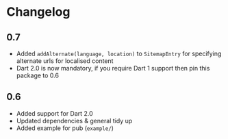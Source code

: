# Changelog

## 0.7

- Added `addAlternate(language, location)` to `SitemapEntry` for specifying alternate urls for localised content
- Dart 2.0 is now mandatory, if you require Dart 1 support then pin this package to 0.6

## 0.6

- Added support for Dart 2.0
- Updated dependencies & general tidy up
- Added example for pub (`example/`)
